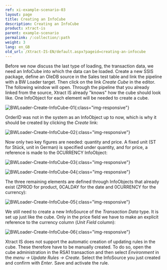 ```yaml
---
ref: xi-example-scenario-03
layout: page
title: Creating an InfoCube
description: Creating an InfoCube
product: xtract-is
parent: example-scenario
permalink: /:collection/:path
weight: 3
lang: en_GB
old_url: /Xtract-IS-EN/default.aspx?pageid=creating-an-infocube
---
```


Before we now discuss the last type of loading, the transaction data, we need an InfoCube into which the data can be loaded.
Create a new SSIS package, define an OleDB source in the Sales test table and link the pipeline with a BW Loader target.
Then click on the link *Create Cube* in the editor. The following window will open. Through the pipeline that you already linked from the source, Xtract IS already "knows" how the cube should look like. One InfoObject for each element will be needed to create a cube.


![BWLoader-Create-InfoCube-01](/img/content/BWLoader-Create-InfoCube-01.png){:class="img-responsive"}

OrderID was not in the system as an InfoObject up to now, which is why it should be created by clicking the *Create* link:

![BWLoader-Create-InfoCube-02](/img/content/BWLoader-Create-InfoCube-02.png){:class="img-responsive"}


Now only two key figures are needed: quantity and price. A fixed unit (ST for Stück, unit in German) is specified under quantity, and for price, a reference is made to the 0CURRENCY InfoObject:


![BWLoader-Create-InfoCube-03](/img/content/BWLoader-Create-InfoCube-03.png){:class="img-responsive"}

![BWLoader-Create-InfoCube-04](/img/content/BWLoader-Create-InfoCube-04.png){:class="img-responsive"}



The three remaining elements are defined through InfoObjects that already exist (ZPROD for product, 0CALDAY for the date and 0CURRENCY for the currency):


![BWLoader-Create-InfoCube-05](/img/content/BWLoader-Create-InfoCube-05.png){:class="img-responsive"}


We still need to create a new InfoSource of the *Transaction Data* type. It is set up just like the cube. Only in the price field we have to make an explicit reference to the currency column (*Unit Field* column):

![BWLoader-Create-InfoCube-06](/img/content/BWLoader-Create-InfoCube-06.png){:class="img-responsive"}


Xtract IS does not support the automatic creation of updating rules in the cube. These therefore have to be manually created. To do so, open the cube administration in the RSA1 transaction and then select *Environment* in the *menu -> Update Rules -> Create*. Select the InfoSource you just created and confirm with *Enter*. Save and activate the rule.